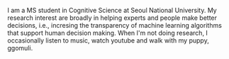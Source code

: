 I am a MS student in Cognitive Science at Seoul National University. My research interest are broadly in helping experts and people make better decisions, i.e., incresing the transparency of machine learning algorithms that support human decision making. When I'm not doing research, I occasionally listen to music, watch youtube and walk with my puppy, ggomuli.


<!---
YeaeunGong/YeaeunGong is a ✨ special ✨ repository because its `README.md` (this file) appears on your GitHub profile.
You can click the Preview link to take a look at your changes.
--->
